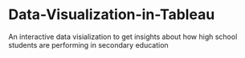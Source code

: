 # Data-Visualization-in-Tableau
An interactive data visialization to get insights about how high school students are performing in secondary education
